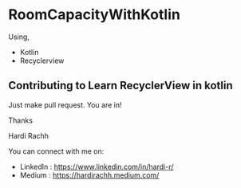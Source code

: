 # RoomCapacityWithKotlin
Using,
  - Kotlin
  - Recyclerview


## Contributing to Learn RecyclerView in kotlin

Just make pull request. You are in!

Thanks

Hardi Rachh

You can connect with me on:

- LinkedIn : https://www.linkedin.com/in/hardi-r/
- Medium : https://hardirachh.medium.com/


